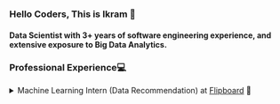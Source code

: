 ### Hello Coders, This is Ikram 👋
#### Data Scientist with 3+ years of software engineering experience, and extensive exposure to Big Data Analytics.

<h3>Professional Experience💻</h3>
<details>
<summary>Machine Learning Intern (Data Recommendation) at <a href="https://flipboard.com/"> Flipboard</a> 🤖 </summary>
  <ul>
    <li>Developed and shipped new product capability (AutoGen package) for the core product, to generate top recommended articles monthly for each topic in Flipboard’s database. Deployed article recommender API using Flask into production on our web app.</li>
    <li>Fixed bugs in the visualization of validation metrics for the topic aggregates in internal systems.</li>
    <li>Enhanced searchability of topics generated from the topic extractor based on its velocity.</li>
    <li>Designed, developed, and productionized an end to end machine learning project “Listicle classifier for news articles” with Python/PyTorch/AWS and integrated it into the Flipboard’s news feed extractor pipeline.</li>
  </ul>
</details>
<!--
**SyedIkram/SyedIkram** is a ✨ _special_ ✨ repository because its `README.md` (this file) appears on your GitHub profile.

Here are some ideas to get you started:

- 🔭 I’m currently working on ...
- 🌱 I’m currently learning ...
- 👯 I’m looking to collaborate on ...
- 🤔 I’m looking for help with ...
- 💬 Ask me about ...
- 📫 How to reach me: ...
- 😄 Pronouns: ...
- ⚡ Fun fact: ...
-->
